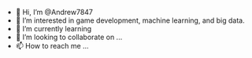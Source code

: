 - 👋 Hi, I’m @Andrew7847
- 👀 I’m interested in game development, machine learning, and big data.
- 🌱 I’m currently learning 
- 💞️ I’m looking to collaborate on ...
- 📫 How to reach me ...

<!---
Andrew7847/Andrew7847 is a ✨ special ✨ repository because its `README.md` (this file) appears on your GitHub profile.
You can click the Preview link to take a look at your changes.
--->
